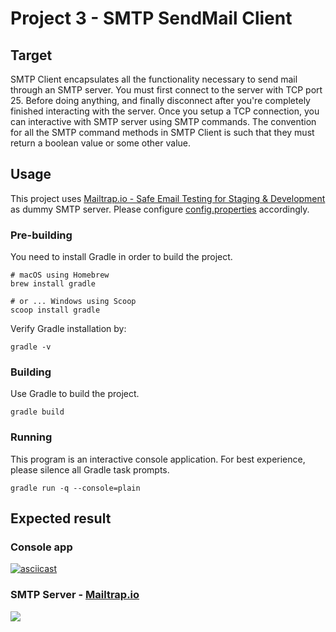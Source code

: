 # Project 3 - SMTP SendMail Client

## Target

SMTP Client encapsulates all the functionality necessary to send mail through an SMTP server. You must first connect to the server with TCP port 25. Before doing anything, and finally disconnect after you're completely finished interacting with the server. Once you setup a TCP connection, you can interactive with SMTP server using SMTP commands. The convention for all the SMTP command methods in SMTP Client is such that they must return a boolean value or some other value.

## Usage

This project uses [Mailtrap.io - Safe Email Testing for Staging & Development](https://mailtrap.io) as dummy SMTP server. Please configure [config.properties](src/main/resources/config.properties) accordingly.

### Pre-building

You need to install Gradle in order to build the project.

```shell
# macOS using Homebrew
brew install gradle

# or ... Windows using Scoop
scoop install gradle
```

Verify Gradle installation by:

```shell
gradle -v
```

### Building

Use Gradle to build the project.

```shell
gradle build
```

### Running

This program is an interactive console application. For best experience, please silence all Gradle task prompts.

```shell
gradle run -q --console=plain
```

## Expected result

### Console app

[![asciicast](https://asciinema.org/a/G0Q4uIJckJZvYCEPMPFbzQm6l.svg)](https://asciinema.org/a/G0Q4uIJckJZvYCEPMPFbzQm6l?t=3)

### SMTP Server - [Mailtrap.io](https://mailtrap.io)

![](https://i.loli.net/2019/09/22/LovAGQeJXrBN2On.png)
